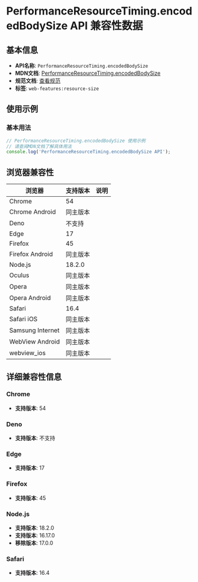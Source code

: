 # PerformanceResourceTiming.encodedBodySize API 兼容性数据

## 基本信息

- **API名称**: `PerformanceResourceTiming.encodedBodySize`
- **MDN文档**: [PerformanceResourceTiming.encodedBodySize](https://developer.mozilla.org/docs/Web/API/PerformanceResourceTiming/encodedBodySize)
- **规范文档**: [查看规范](https://w3c.github.io/resource-timing/#dom-performanceresourcetiming-encodedbodysize)
- **标签**: `web-features:resource-size`

## 使用示例

### 基本用法

```javascript
// PerformanceResourceTiming.encodedBodySize 使用示例
// 请查阅MDN文档了解具体用法
console.log('PerformanceResourceTiming.encodedBodySize API');
```

## 浏览器兼容性

| 浏览器 | 支持版本 | 说明 |
|--------|----------|------|
| Chrome | 54 |  |
| Chrome Android | 同主版本 |  |
| Deno | 不支持 |  |
| Edge | 17 |  |
| Firefox | 45 |  |
| Firefox Android | 同主版本 |  |
| Node.js | 18.2.0 |  |
| Oculus | 同主版本 |  |
| Opera | 同主版本 |  |
| Opera Android | 同主版本 |  |
| Safari | 16.4 |  |
| Safari iOS | 同主版本 |  |
| Samsung Internet | 同主版本 |  |
| WebView Android | 同主版本 |  |
| webview_ios | 同主版本 |  |

## 详细兼容性信息

### Chrome

- **支持版本**: 54

### Deno

- **支持版本**: 不支持

### Edge

- **支持版本**: 17

### Firefox

- **支持版本**: 45

### Node.js

- **支持版本**: 18.2.0
- **支持版本**: 16.17.0
- **移除版本**: 17.0.0

### Safari

- **支持版本**: 16.4

